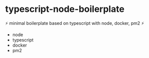 # typescript-node-boilerplate

⚡️ minimal boilerplate based on typescript with node, docker, pm2 ⚡️

- node
- typescript
- docker
- pm2
